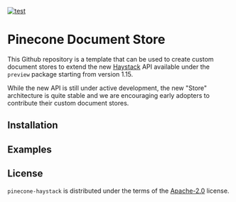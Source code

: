 [![test](https://github.com/deepset-ai/document-store/actions/workflows/test.yml/badge.svg)](https://github.com/deepset-ai/document-store/actions/workflows/test.yml)

# Pinecone Document Store

This Github repository is a template that can be used to create custom document stores to extend
the new [Haystack](https://github.com/deepset-ai/haystack/) API available under the `preview`
package starting from version 1.15.

While the new API is still under active development, the new "Store" architecture is quite stable
and we are encouraging early adopters to contribute their custom document stores.

## Installation

## Examples

## License

`pinecone-haystack` is distributed under the terms of the [Apache-2.0](https://spdx.org/licenses/Apache-2.0.html) license.
